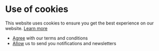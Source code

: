 # Use of cookies
This website uses cookies to ensure you get the best experience on our website. [Learn more](https://www.devscope.net)

+ [Agree](__consent__) with our terms and conditions
+ [Allow](__Subscribe__) us to send you notifications and newsletters